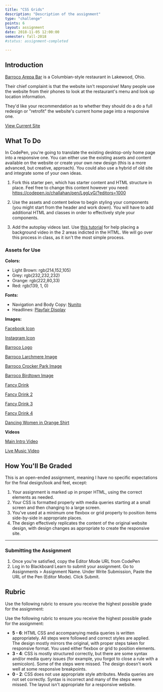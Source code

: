 ```yaml
---
title: "CSS Grids"
description: "Description of the assignment"
type: "challenge"
points: 6
layout: assignment
date: 2018-11-05 12:00:00
semester: fall-2018
#status: assignment-completed

---
```


## Introduction

[Barroco Arepa Bar](https://www.barrocoarepabar.com) is a Columbian-style restaurant in Lakewood, Ohio.  

Their chief complaint is that the website isn't responsive!  Many people use the website from their phones to look at the restaurant's menu and look up location information.

They'd like your recommendation as to whether they should do a do a full redesign or "retrofit" the website's current home page into a responsive one.  

<a href="https://www.barrocoarepabar.com" class="button small">View Current Site</a>


## What To Do

In CodePen, you're going to translate the existing desktop-only home page into a responsive one.  You can either use the existing assets and content available on the website or create your own new design (this is a more advanced, but creative, approach).  You could also use a hybrid of old site and integrate some of your own ideas.


1.  Fork this starter pen, which has starter content and HTML structure in place.  Feel free to change this content however you need:  https://codepen.io/challahan/pen/LggLvG/?editors=1000

2.  Use the assets and content below to begin styling your components (you might start from the header and work down).  You will have to add additional HTML and classes in order to effectively style your components.  

3.  Add the autoplay videos last.  Use [this tutorial](https://pawelgrzybek.com/background-video-made-easy/) for help placing a background video in the 2 areas indicted in the HTML.  We will go over this process in class, as it isn't the most simple process.  


### Assets for Use

**Colors:**

* Light Brown: rgb(214,152,105)
* Grey: rgb(232,232,232)
* Orange: rgb(222,80,33)
* Red: rgb(139, 1, 0)


**Fonts:**

* Navigation and Body Copy:  [Nunito](https://fonts.google.com/specimen/Nunito)
* Headlines:  [Playfair Display](https://fonts.google.com/specimen/Playfair+Display)


**Images:**

[Facebook Icon](https://static.wixstatic.com/media/0fdef751204647a3bbd7eaa2827ed4f9.png/v1/fill/w_86,h_86,al_c,usm_0.66_1.00_0.01/0fdef751204647a3bbd7eaa2827ed4f9.png)

[Instagram Icon](https://static.wixstatic.com/media/01c3aff52f2a4dffa526d7a9843d46ea.png/v1/fill/w_86,h_86,al_c,usm_0.66_1.00_0.01/01c3aff52f2a4dffa526d7a9843d46ea.png)

[Barroco Logo](https://static.wixstatic.com/media/cb2e86_fd0bc32b806a49a396492eed7e36cd24~mv2.png/v1/fill/w_1200,h_542,al_c,usm_0.66_1.00_0.01/cb2e86_fd0bc32b806a49a396492eed7e36cd24~mv2.png)

[Barroco Larchmere Image](https://static.wixstatic.com/media/cb2e86_de7a586781164a2fb05e923c0f3da2b0~mv2.jpg/v1/fill/w_976,h_778,al_c,q_85,usm_0.66_1.00_0.01/cb2e86_de7a586781164a2fb05e923c0f3da2b0~mv2.jpg)

[Barroco Crocker Park Image](https://static.wixstatic.com/media/cb2e86_4a123699e56142f9a271e2118987f9a9~mv2_d_4032_3024_s_4_2.jpg/v1/fill/w_976,h_778,al_c,q_85,usm_0.66_1.00_0.01/cb2e86_4a123699e56142f9a271e2118987f9a9~mv2_d_4032_3024_s_4_2.jpg)

[Barroco Birdtown Image](https://static.wixstatic.com/media/cb2e86_366d631e05ff463bacb0e51c866eb3cf~mv2.jpg/v1/fill/w_757,h_606,al_l,q_85/cb2e86_366d631e05ff463bacb0e51c866eb3cf~mv2.jpg)

[Fancy Drink](https://static.wixstatic.com/media/cb2e86_8db52b129a4c439f84c95985864b0a28~mv2.jpg/v1/fill/w_894,h_960,al_c,q_85/cb2e86_8db52b129a4c439f84c95985864b0a28~mv2.jpg)  

[Fancy Drink 2](https://static.wixstatic.com/media/cb2e86_a34b967db150425aab42d22a81f58ed2~mv2.jpg/v1/fill/w_487,h_365,al_c,q_80,usm_0.66_1.00_0.01/cb2e86_a34b967db150425aab42d22a81f58ed2~mv2.jpg)

[Fancy Drink 3](https://static.wixstatic.com/media/cb2e86_314a0fdce42a4af59bf09ac34a290e13~mv2.jpg/v1/fill/w_487,h_365,al_c,q_80,usm_0.66_1.00_0.01/cb2e86_314a0fdce42a4af59bf09ac34a290e13~mv2.jpg)

[Fancy Drink 4](https://static.wixstatic.com/media/cb2e86_ea40f649a58b483a90419cfe7a5b721b~mv2.jpg/v1/fill/w_487,h_365,al_c,q_80,usm_0.66_1.00_0.01/cb2e86_ea40f649a58b483a90419cfe7a5b721b~mv2.jpg)  

[Dancing Women in Orange Shirt](https://static.wixstatic.com/media/cb2e86_0254f683ccd24e898459a0ad6a1766f6~mv2_d_2048_1356_s_2.jpg/v1/fill/w_2048,h_1169,al_c,q_90/cb2e86_0254f683ccd24e898459a0ad6a1766f6~mv2_d_2048_1356_s_2.jpg)


**Videos**

[Main Intro Video](https://video.wixstatic.com/video/cb2e86_a1af32d37aea4588a5a9c2ae8430c5d3/480p/mp4/file.mp4)

[Live Music Video](https://video.wixstatic.com/video/cb2e86_4d0cd688de5142199358caa0b799ca15/360p/mp4/file.mp4)


## How You'll Be Graded

This is an open-ended assignment, meaning I have no specific expectations for the final design/look and feel, except:

1.  Your assignment is marked up in proper HTML, using the correct elements as needed.
2.  Your CSS is formatted properly with media queries starting at a small screen and then changing to a large screen.
3.  You've used at a minimum one flexbox or grid property to position items side-by-side in appropriate places.
4.  The design effectively replicates the content of the original website design, with design changes as appropriate to create the responsive site.  

---

### Submitting the Assignment

1. Once you're satisfied, copy the Editor Mode URL from CodePen
2. Log in to Blackboard Learn to submit your assignment.  Go to Assignments > Assignment Name.  Under Write Submission, Paste the URL of the Pen (Editor Mode).  Click Submit.

## Rubric

Use the following rubric to ensure you receive the highest possible grade for the assignment:

Use the following rubric to ensure you receive the highest possible grade for the assignment:

* **5 - 6**: HTML CSS and accompanying media queries is written appropriately.  All steps were followed and correct styles are applied.  The design mostly mirrors the original, with proper steps taken for responsive format.  You used either flexbox or grid to position elements.
* **3 - 4**: CSS is mostly structured correctly, but there are some syntax and/or media query issues (for example, you forgot to close a rule with a semicolon).  Some of the steps were missed.  The design doesn't work well at some responsive breakpoints.
* **0 - 2**: CSS does not use appropriate style attributes.  Media queries are not set correctly.  Syntax is incorrect and many of the steps were missed.  The layout isn't appropriate for a responsive website.
